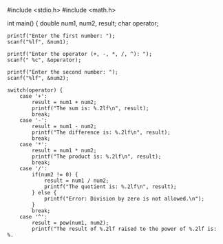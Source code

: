 #include <stdio.h>
#include <math.h>

int main() {
    double num1, num2, result;
    char operator;

    printf("Enter the first number: ");
    scanf("%lf", &num1);

    printf("Enter the operator (+, -, *, /, ^): ");
    scanf(" %c", &operator);

    printf("Enter the second number: ");
    scanf("%lf", &num2);

    switch(operator) {
        case '+':
            result = num1 + num2;
            printf("The sum is: %.2lf\n", result);
            break;
        case '-':
            result = num1 - num2;
            printf("The difference is: %.2lf\n", result);
            break;
        case '*':
            result = num1 * num2;
            printf("The product is: %.2lf\n", result);
            break;
        case '/':
            if(num2 != 0) {
                result = num1 / num2;
                printf("The quotient is: %.2lf\n", result);
            } else {
                printf("Error: Division by zero is not allowed.\n");
            }
            break;
        case '^':
            result = pow(num1, num2);
            printf("The result of %.2lf raised to the power of %.2lf is: %.
